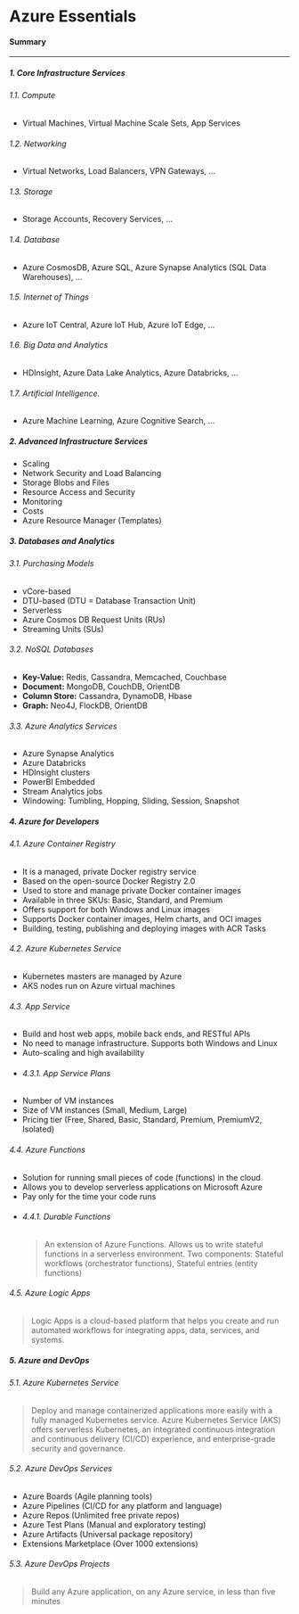 # Azure Essentials
#### Summary
---
##### 1. Core Infrastructure Services
###### 1.1. Compute
- Virtual Machines, Virtual Machine Scale Sets, App Services
###### 1.2. Networking
- Virtual Networks, Load Balancers, VPN Gateways, …
###### 1.3. Storage
- Storage Accounts, Recovery Services, …
###### 1.4. Database
- Azure CosmosDB, Azure SQL, Azure Synapse Analytics (SQL Data Warehouses), …
###### 1.5. Internet of Things
- Azure IoT Central, Azure IoT Hub, Azure IoT Edge, …
###### 1.6. Big Data and Analytics
- HDInsight, Azure Data Lake Analytics, Azure Databricks, …
###### 1.7. Artificial Intelligence.
- Azure Machine Learning, Azure Cognitive Search, …
##### 2. Advanced Infrastructure Services
- Scaling
- Network Security and Load Balancing
- Storage Blobs and Files
- Resource Access and Security
- Monitoring
- Costs
- Azure Resource Manager (Templates)
##### 3. Databases and Analytics
###### 3.1. Purchasing Models
- vCore-based
- DTU-based (DTU = Database Transaction Unit)
- Serverless
- Azure Cosmos DB Request Units (RUs)
- Streaming Units (SUs)
###### 3.2. NoSQL Databases
- **Key-Value:** Redis, Cassandra, Memcached, Couchbase
- **Document:** MongoDB, CouchDB, OrientDB
- **Column Store:** Cassandra, DynamoDB, Hbase
- **Graph:** Neo4J, FlockDB, OrientDB
###### 3.3. Azure Analytics Services
- Azure Synapse Analytics
- Azure Databricks
- HDInsight clusters
- PowerBI Embedded
- Stream Analytics jobs
- Windowing: Tumbling, Hopping, Sliding, Session,  Snapshot
##### 4. Azure for Developers
###### 4.1. Azure Container Registry
- It is a managed, private Docker registry service
- Based on the open-source Docker Registry 2.0
- Used to store and manage private Docker container images
- Available in three SKUs: Basic, Standard, and Premium
- Offers support for both Windows and Linux images
- Supports Docker container images, Helm charts, and OCI images
- Building, testing, publishing and deploying images with ACR Tasks
###### 4.2. Azure Kubernetes Service
- Kubernetes masters are managed by Azure
- AKS nodes run on Azure virtual machines
###### 4.3. App Service
- Build and host web apps, mobile back ends, and RESTful APIs
- No need to manage infrastructure. Supports both Windows and Linux
- Auto-scaling and high availability
- ###### 4.3.1. App Service Plans 
- Number of VM instances
- Size of VM instances (Small, Medium, Large)
- Pricing tier (Free, Shared, Basic, Standard, Premium, PremiumV2, Isolated)
###### 4.4. Azure Functions
- Solution for running small pieces of code (functions) in the cloud
- Allows you to develop serverless applications on Microsoft Azure
- Pay only for the time your code runs
- ###### 4.4.1. Durable Functions
  > An extension of Azure Functions. Allows us to write stateful functions in a serverless environment. Two components: Stateful workflows (orchestrator functions), Stateful entries (entity functions)
###### 4.5. Azure Logic Apps
> Logic Apps is a cloud-based platform that helps you create and run automated workflows for integrating apps, data, services, and systems.
##### 5. Azure and DevOps
###### 5.1. Azure Kubernetes Service
> Deploy and manage containerized applications more easily with a fully managed Kubernetes service. Azure Kubernetes Service (AKS) offers serverless Kubernetes, an integrated continuous integration and continuous delivery (CI/CD) experience, and enterprise-grade security and governance.
###### 5.2. Azure DevOps Services
- Azure Boards (Agile planning tools)
- Azure Pipelines (CI/CD for any platform and language)
- Azure Repos (Unlimited free private repos)
- Azure Test Plans (Manual and exploratory testing)
- Azure Artifacts (Universal package repository)
- Extensions Marketplace (Over 1000 extensions)
###### 5.3. Azure DevOps Projects
> Build any Azure application, on any Azure service, in less than five minutes